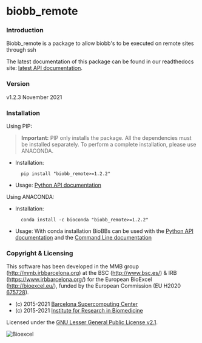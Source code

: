 # biobb_remote

### Introduction
Biobb_remote is a package to allow biobb's to be executed on remote sites
through ssh

The latest documentation of this package can be found in our readthedocs site:
[latest API documentation](http://biobb_remote.readthedocs.io/en/latest/).

### Version
v1.2.3 November 2021
### Installation
Using PIP:

> **Important:** PIP only installs the package. All the dependencies must be installed separately. To perform a complete installation, please use ANACONDA.

* Installation:

        pip install "biobb_remote>=1.2.2"

* Usage: [Python API documentation](https://biobb-remote.readthedocs.io/en/latest/modules.html)

Using ANACONDA:

* Installation:

        conda install -c bioconda "biobb_remote>=1.2.2"

* Usage: With conda installation BioBBs can be used with the [Python API documentation](https://biobb-remote.readthedocs.io/en/latest/modules.html) and the [Command Line documentation](https://biobb-remote.readthedocs.io/en/latest/command_line.html)

### Copyright & Licensing
This software has been developed in the MMB group (http://mmb.irbbarcelona.org) at the
BSC (http://www.bsc.es/) & IRB (https://www.irbbarcelona.org/) for the European BioExcel (http://bioexcel.eu/), funded by the European Commission
(EU H2020 [675728](http://cordis.europa.eu/projects/675728)).

* (c) 2015-2021 [Barcelona Supercomputing Center](https://www.bsc.es/)
* (c) 2015-2021 [Institute for Research in Biomedicine](https://www.irbbarcelona.org/)

Licensed under the
[GNU Lesser General Public License v2.1](https://www.gnu.org/licenses/old-licenses/lgpl-2.1.html).

![](https://bioexcel.eu/wp-content/uploads/2015/12/Bioexcell_logo_1080px_transp.png "Bioexcel")
